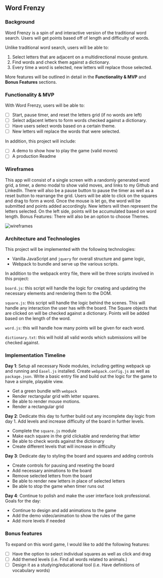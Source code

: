## Word Frenzy

 ### Background

 Word Frenzy is a spin of and interactive version of the traditional word search. Users will get points based off of length and difficulty of words.

 Unlike traditional word search, users will be able to:
 1) Select letters that are adjacent on a multidirectional mouse gesture.
 2) Find words and check them against a dictionary.
 3) Every time a word is selected, new letters will replace those selected.

 More features will be outlined in detail in the **Functionality & MVP** and **Bonus Features** sections.

 ### Functionality & MVP  

 With Word Frenzy, users will be able to:

 - [ ] Start, pause timer, and reset the letters grid (if no words are left)
 - [ ] Select adjacent letters to form words checked against a dictionary.
 - [ ] Have users select words based on a certain theme.
 - [ ] New letters will replace the words that were selected.

 In addition, this project will include:

 - [ ] A demo to show how to play the game (valid moves)
 - [ ] A production Readme

 ### Wireframes

 This app will consist of a single screen with a randomly generated word grid, a timer, a demo modal to show valid moves, and links to my Github and LinkedIn. There will also be a pause button to pause the timer as well as a reset button to rearrange the grid. Users will be able to click on the squares and drag to form a word. Once the mouse is let go, the word will be submitted and points added accordingly. New letters will then represent the letters selected. On the left side, points will be accumulated based on word length. Bonus Features: There will also be an option to choose Themes.

 ![wireframes](images/js_wireframe.jpeg)

 ### Architecture and Technologies

 This project will be implemented with the following technologies:

 - Vanilla JavaScript and `jquery` for overall structure and game logic,
 - Webpack to bundle and serve up the various scripts.

 In addition to the webpack entry file, there will be three scripts involved in this project:

 `board.js`: this script will handle the logic for creating and updating the necessary elements and rendering them to the DOM.

 `square.js`: this script will handle the logic behind the scenes.  This will handle any interaction the user has with the board. The Square objects that are clicked on will be checked against a dictionary. Points will be added based on the length of the word.

  `word.js`: this will handle how many points will be given for each word.

  `dictionary.txt`: this will hold all valid words which submissions will be checked against.

 ### Implementation Timeline

 **Day 1**: Setup all necessary Node modules, including getting webpack up and running and `Easel.js` installed.  Create `webpack.config.js` as well as `package.json`.  Write a basic entry file and build out the logic for the game to have a simple, playable view.

 - Get a green bundle with `webpack`
 - Render rectangular grid with letter squares.
 - Be able to render mouse motions.
 - Render a rectangular grid

 **Day 2**: Dedicate this day to further build out any incomplete day logic from day 1. Add levels and increase difficulty of the board in further levels.

 - Complete the `square.js` module
 - Make each square in the grid clickable and rendering that letter
 - Be able to check words against the dictionary
 - Create different levels that will increase in difficulty

 **Day 3**: Dedicate day to styling the board and squares and adding controls

 - Create controls for pausing and reseting the board
 - Add necessary animations to the board
 - Remove selected letters from the board
 - Be able to render new letters in place of selected letters
 - Be able to stop the game when timer runs out


 **Day 4**: Continue to polish and make the user interface look professional.  Goals for the day:

 - Continue to design and add animations to the game
 - Add the demo video/animation to show the rules of the game
 - Add more levels if needed


 ### Bonus features

 To expand on this word game, I would like to add the following features:

- [ ] Have the option to select individual squares as well as click and drag
- [ ] Add themed levels (i.e. Find all words related to animals.)
- [ ] Design it as a studying/educational tool (i.e. Have definitions of vocabulary words)
